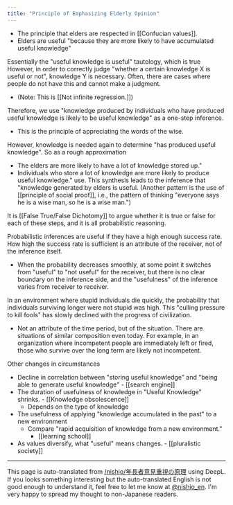 ```yaml
---
title: "Principle of Emphasizing Elderly Opinion"
---
```


- The principle that elders are respected in [[Confucian values]].
- Elders are useful "because they are more likely to have accumulated useful knowledge"

Essentially the "useful knowledge is useful" tautology, which is true
However, in order to correctly judge "whether a certain knowledge X is useful or not", knowledge Y is necessary. Often, there are cases where people do not have this and cannot make a judgment.
- (Note: This is [[Not infinite regression.]])

Therefore, we use "knowledge produced by individuals who have produced useful knowledge is likely to be useful knowledge" as a one-step inference.
- This is the principle of appreciating the words of the wise.

However, knowledge is needed again to determine "has produced useful knowledge".
So as a rough approximation
- The elders are more likely to have a lot of knowledge stored up."
- Individuals who store a lot of knowledge are more likely to produce useful knowledge."
use.
This synthesis leads to the inference that "knowledge generated by elders is useful.
(Another pattern is the use of [[principle of social proof]], i.e., the pattern of thinking "everyone says he is a wise man, so he is a wise man.")

It is [[False True/False Dichotomy]] to argue whether it is true or false for each of these steps, and it is all probabilistic reasoning.

Probabilistic inferences are useful if they have a high enough success rate. How high the success rate is sufficient is an attribute of the receiver, not of the inference itself.
- When the probability decreases smoothly, at some point it switches from "useful" to "not useful" for the receiver, but there is no clear boundary on the inference side, and the "usefulness" of the inference varies from receiver to receiver.

In an environment where stupid individuals die quickly, the probability that individuals surviving longer were not stupid was high.
This "culling pressure to kill fools" has slowly declined with the progress of civilization.
- Not an attribute of the time period, but of the situation. There are situations of similar composition even today. For example, in an organization where incompetent people are immediately left or fired, those who survive over the long term are likely not incompetent.

Other changes in circumstances
- Decline in correlation between "storing useful knowledge" and "being able to generate useful knowledge"
        - [[search engine]]
- The duration of usefulness of knowledge in "Useful Knowledge" shrinks.
        - [[Knowledge obsolescence]]
    - Depends on the type of knowledge
- The usefulness of applying "knowledge accumulated in the past" to a new environment
    - Compare "rapid acquisition of knowledge from a new environment."
        - [[learning school]]
- As values diversify, what "useful" means changes.
        - [[pluralistic society]]

---
This page is auto-translated from [/nishio/年長者意見重視の原理](https://scrapbox.io/nishio/年長者意見重視の原理) using DeepL. If you looks something interesting but the auto-translated English is not good enough to understand it, feel free to let me know at [@nishio_en](https://twitter.com/nishio_en). I'm very happy to spread my thought to non-Japanese readers.